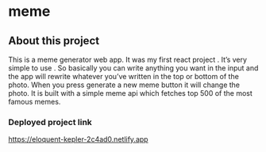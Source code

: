 # meme

## About this project
This is a meme generator web app. It was my first react project . It’s
very simple to use . So basically you can write anything you want in
the input and the app will rewrite whatever you’ve written in the
top or bottom of the photo. When you press generate a new meme
button it will change the photo. It is built with a simple meme api
which fetches top 500 of the most famous memes.

### Deployed project link
https://eloquent-kepler-2c4ad0.netlify.app
                    
